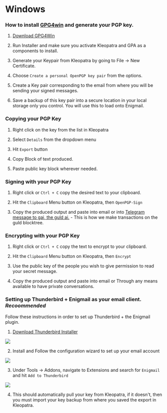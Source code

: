 # Windows

### How to install [GPG4win](https://www.gpg4win.org/) and generate your PGP key.

1. [Download GPG4Win](https://gpg4win.org/download.html)

2. Run Installer and make sure you activate Kleopatra and GPA as a components to install.

3. Generate your Keypair from Kleopatra by going to File -> New Certificate.

4. Choose `Create a personal OpenPGP key pair` from the options. 

5. Create a Key pair corresponding to the email from where you will be sending your signed messages.

6. Save a backup of this key pair into a secure location in your local storage only you control. You will use this to load onto Enigmail.

### Copying your PGP Key
1. Right click on the key from the list in Kleopatra

2. Select `Details` from the dropdown menu

3. Hit `Export` button 

4. Copy Block of text produced.

5. Paste public key block wherever needed.

### Signing with your PGP Key
1. Right click or `Ctrl + C` copy the desired text to your clipboard.

2. Hit the `Clipboard` Menu button on Kleopatra, then `OpenPGP-Sign`

3. Copy the produced output and paste into email or into [Telegram message to gai, the guld ai.](http://guld.chat) - This is how we make transactions on the guld blocktree.

### Encrypting with your PGP Key
1. Right click or `Ctrl + C` copy the text to encrypt to your clipboard.

2. Hit the `Clipboard` Menu button on Kleopatra, then `Encrypt`

3. Use the public key of the people you wish to give permission to read your secret message.

4. Copy the produced output and paste into email or Through any means available to have private conversations.





### Setting up Thunderbird + Enigmail as your email client. *_Recoommended_*

Follow these instructions in order to set up Thunderbird + the Enigmail plugin.

1. [Download Thunderbird Installer](https://www.mozilla.org/en-US/thunderbird/all/)

![](http://guld.email/pgp_installations/windows_gpg4win_5.png)


2. Install and Follow the configuration wizard to set up your email account

![](http://guld.email/pgp_installations/windows_gpg4win_6.png)

3. Under Tools -> Addons, navigate to Extensions and search for `Enigmail` and hit `Add to Thunderbird` 

![](http://guld.email/pgp_installations/windows_gpg4win_7.png)

4. This should automatically pull your key from Kleopatra, if it doesn't, then you must import your key backup from where you saved the export in Kleopatra. 
